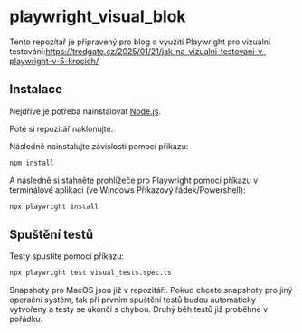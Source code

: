 # playwright_visual_blok

Tento repozítář je připravený pro blog o využití Playwright pro vizuální testování:https://tredgate.cz/2025/01/21/jak-na-vizualni-testovani-v-playwright-v-5-krocich/

## Instalace

Nejdříve je potřeba nainstalovat [Node.js](https://nodejs.org/en/).

Poté si repozitář naklonujte.

Následně nainstalujte závislosti pomocí příkazu:

```bash
npm install
```

A následně si stáhněte prohlížeče pro Playwright pomocí příkazu v terminálové aplikaci (ve Windows Příkazový řádek/Powershell):

```bash
npx playwright install
```

## Spuštění testů

Testy spustíte pomocí příkazu:

```bash
npx playwright test visual_tests.spec.ts
```

Snapshoty pro MacOS jsou již v repozitáři.
Pokud chcete snapshoty pro jiný operační systém, tak při prvním spuštění testů budou automaticky vytvořeny a testy se ukončí s chybou.
Druhý běh testů již proběhne v pořádku.

